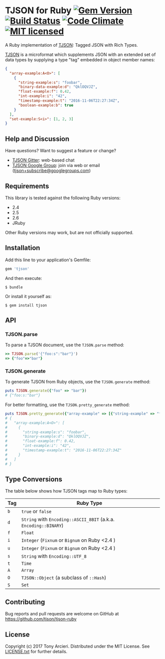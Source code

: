 # TJSON for Ruby [![Gem Version][gem-image]][gem-link] [![Build Status][build-image]][build-link] [![Code Climate][codeclimate-image]][codeclimate-link] [![MIT licensed][license-image]][license-link]

A Ruby implementation of [TJSON]: Tagged JSON with Rich Types.

[TJSON] is a microformat which supplements JSON with an extended set of
data types by supplying a type "tag" embedded in object member names:

```json
{
  "array-example:A<O>": [
    {
      "string-example:s": "foobar",
      "binary-data-example:d": "QklOQVJZ",
      "float-example:f": 0.42,
      "int-example:i": "42",
      "timestamp-example:t": "2016-11-06T22:27:34Z",
      "boolean-example:b": true
    }
  ],
  "set-example:S<i>": [1, 2, 3]
}
```

[gem-image]: https://badge.fury.io/rb/tjson.svg
[gem-link]: https://rubygems.org/gems/tjson
[build-image]: https://secure.travis-ci.org/tjson/tjson-ruby.svg?branch=master
[build-link]: https://travis-ci.org/tjson/tjson-ruby
[codeclimate-image]: https://codeclimate.com/github/tjson/tjson-ruby.svg?branch=master
[codeclimate-link]: https://codeclimate.com/github/tjson/tjson-ruby
[license-image]: https://img.shields.io/badge/license-MIT-blue.svg
[license-link]: https://github.com/tjson/tjson-ruby/blob/master/LICENSE.txt
[TJSON]: https://www.tjson.org

## Help and Discussion

Have questions? Want to suggest a feature or change?

* [TJSON Gitter]: web-based chat
* [TJSON Google Group]: join via web or email ([tjson+subscribe@googlegroups.com])

[TJSON Gitter]: https://gitter.im/tjson/Lobby
[TJSON Google Group]: https://groups.google.com/forum/#!forum/tjson
[tjson+subscribe@googlegroups.com]: mailto:tjson+subscribe@googlegroups.com

## Requirements

This library is tested against the following Ruby versions:

- 2.4
- 2.5
- 2.6
- JRuby

Other Ruby versions may work, but are not officially supported.

## Installation

Add this line to your application's Gemfile:

```ruby
gem 'tjson'
```

And then execute:

    $ bundle

Or install it yourself as:

    $ gem install tjson

## API

### TJSON.parse

To parse a TJSON document, use the `TJSON.parse` method:

```ruby
>> TJSON.parse('{"foo:s":"bar"}')
=> {"foo"=>"bar"}
```

### TJSON.generate

To generate TJSON from Ruby objects, use the `TJSON.generate` method:

```ruby
puts TJSON.generate({"foo" => "bar"})
# {"foo:s:"bar"}
```

For better formatting, use the `TJSON.pretty_generate` method:

```ruby
puts TJSON.pretty_generate({"array-example" => [{"string-example" => "foobar", "binary-example" => "BINARY".b, "float-example" => 0.42, "int-example" => 42, "timestamp-example" => Time.now}]})
# {
#   "array-example:A<O>": [
#     {
#       "string-example:s": "foobar",
#       "binary-example:d": "QklOQVJZ",
#       "float-example:f": 0.42,
#       "int-example:i": "42",
#       "timestamp-example:t": "2016-11-06T22:27:34Z"
#     }
#   ]
# }
```

## Type Conversions

The table below shows how TJSON tags map to Ruby types:

| Tag | Ruby Type                                                        |
|-----|------------------------------------------------------------------|
| `b` | `true` or `false`                                                |
| `d` | `String` with `Encoding::ASCII_8BIT` (a.k.a. `Encoding::BINARY`) |
| `f` | `Float`                                                          |
| `i` | `Integer` (`Fixnum` or `Bignum` on Ruby <2.4 )                   |
| `u` | `Integer` (`Fixnum` or `Bignum` on Ruby <2.4 )                   |
| `s` | `String` with `Encoding::UTF_8`                                  |
| `t` | `Time`                                                           |
| `A` | `Array`                                                          |
| `O` | `TJSON::Object` (a subclass of `::Hash`)                         |
| `S` | `Set`                                                            |

## Contributing

Bug reports and pull requests are welcome on GitHub at https://github.com/tjson/tjson-ruby

## License

Copyright (c) 2017 Tony Arcieri. Distributed under the MIT License. See
[LICENSE.txt](https://github.com/tjson/tjson-ruby/blob/master/LICENSE.txt)
for further details.
